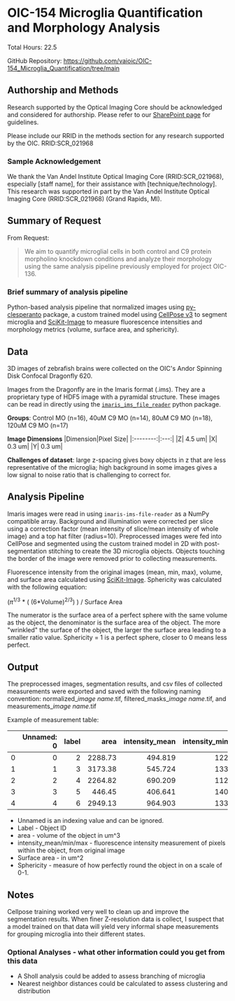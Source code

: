 # OIC-154 Microglia Quantification and Morphology Analysis
Total Hours: 22.5

GitHub Repository: https://github.com/vaioic/OIC-154_Microglia_Quantification/tree/main

## Authorship and Methods
Research supported by the Optical Imaging Core should be acknowledged and considered for authorship. Please refer to our [SharePoint page](https://vanandelinstitute.sharepoint.com/sites/optical/SitePages/Acknowledgements-and-Authorship.aspx) for guidelines. 

Please include our RRID in the methods section for any research supported by the OIC. RRID:SCR_021968

### Sample Acknowledgement
We thank the Van Andel Institute Optical Imaging Core (RRID:SCR_021968), especially [staff name], for their assistance with [technique/technology]. This research was supported in part by the Van Andel Institute Optical Imaging Core (RRID:SCR_021968) (Grand Rapids, MI).

## Summary of Request
From Request:
>We aim to quantify microglial cells in both control and C9 protein morpholino knockdown conditions and analyze their morphology using the same analysis pipeline previously employed for project OIC-136. 

### Brief summary of analysis pipeline
Python-based analysis pipeline that normalized images using [py-clesperanto](https://github.com/clEsperanto/pyclesperanto/tree/main) package, a custom trained model using [CellPose v3](https://github.com/MouseLand/cellpose/tree/v3.1.1.2) to segment microglia and [SciKit-Image](https://scikit-image.org) to measure fluorescence intensities and morphology metrics (volume, surface area, and sphericity).

## Data
3D images of zebrafish brains were collected on the OIC's Andor Spinning Disk Confocal Dragonfly 620.

Images from the Dragonfly are in the Imaris format (.ims). They are a proprietary type of HDF5 image with a pyramidal structure. These images can be read in directly using the [`imaris_ims_file_reader`](https://pypi.org/project/imaris-ims-file-reader/) python package. 

**Groups**: Control MO (n=16), 40uM C9 MO (n=14), 80uM C9 MO (n=18), 120uM C9 MO (n=17)

**Image Dimensions**
|Dimension|Pixel Size|
|:--------:|:---:|
|Z| 4.5 um|
|X| 0.3 um|
|Y| 0.3 um|

**Challenges of dataset**: large z-spacing gives boxy objects in z that are less representative of the microglia; high background in some images gives a low signal to noise ratio that is challenging to correct for.

## Analysis Pipeline

Imaris images were read in using `imaris-ims-file-reader` as a NumPy compatible array. Background and illumination were corrected per slice using a correction factor (mean intensity of slice/mean intensity of whole image) and a top hat filter (radius=10). Preprocessed images were fed into CellPose and segmented using the custom trained model in 2D with post-segmentation stitching to create the 3D microglia objects. Objects touching the border of the image were removed prior to collecting measurements.

Fluorescence intensity from the original images (mean, min, max), volume, and surface area calculated using [SciKit-Image](https://scikit-image.org). Sphericity was calculated with the following equation:

($\pi$<sup>1/3</sup> * ( (6*Volume)<sup>2/3</sup>) ) / Surface Area
 
The numerator is the surface area of a perfect sphere with the same volume as the object, the denominator is the surface area of the object. The more "wrinkled" the surface of the object, the larger the surface area leading to a smaller ratio value. Sphericity = 1 is a perfect sphere, closer to 0 means less perfect.

## Output

The preprocessed images, segmentation results, and csv files of collected measurements were exported and saved with the following naming convention: normalized_*image name*.tif, filtered_masks_*image name*.tif, and measurements_*image name*.tif

Example of measurement table:

|    |   Unnamed: 0 |   label |    area |   intensity_mean |   intensity_min |   intensity_max |   Surface_Area (um^2) |   Sphericity |
|---:|-------------:|--------:|--------:|-----------------:|----------------:|----------------:|----------------------:|-------------:|
|  0 |            0 |       2 | 2288.73 |          494.819 |             122 |            1937 |              2377.26  |     0.353294 |
|  1 |            1 |       3 | 3173.38 |          545.724 |             133 |            1125 |              2784.87  |     0.374997 |
|  2 |            2 |       4 | 2264.82 |          690.209 |             112 |            2590 |              1950.13  |     0.427671 |
|  3 |            3 |       5 |  446.45 |          406.641 |             140 |             740 |               573.653 |     0.492436 |
|  4 |            4 |       6 | 2949.13 |          964.903 |             133 |            3729 |              2275.81  |     0.436995 |

- Unnamed is an indexing value and can be ignored.
- Label - Object ID
- area - volume of the object in um^3
- intensity_mean/min/max - fluorescence intensity measurement of pixels within the object, from original image
- Surface area - in um^2
- Sphericity - measure of how perfectly round the object in on a scale of 0-1.

## Notes

Cellpose training worked very well to clean up and improve the segmentation results. When finer Z-resolution data is collect, I suspect that a model trained on that data will yield very informal shape measurements for grouping microglia into their different states.

### Optional Analyses - what other information could you get from this data
- A Sholl analysis could be added to assess branching of microglia
- Nearest neighbor distances could be calculated to assess clustering and distribution